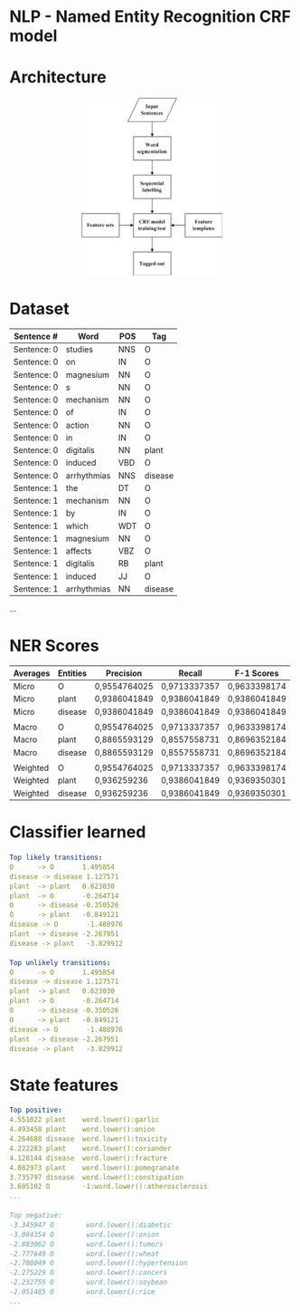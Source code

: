 # NLP - Named Entity Recognition CRF model

# Architecture

<center><img src="CRF-Architecture.png" width=250 /></center>

# Dataset

| Sentence #  | Word        | POS | Tag     |
| ----------- | ----------- | --- | ------- |
| Sentence: 0 | studies     | NNS | O       |
| Sentence: 0 | on          | IN  | O       |
| Sentence: 0 | magnesium   | NN  | O       |
| Sentence: 0 | s           | NN  | O       |
| Sentence: 0 | mechanism   | NN  | O       |
| Sentence: 0 | of          | IN  | O       |
| Sentence: 0 | action      | NN  | O       |
| Sentence: 0 | in          | IN  | O       |
| Sentence: 0 | digitalis   | NN  | plant   |
| Sentence: 0 | induced     | VBD | O       |
| Sentence: 0 | arrhythmias | NNS | disease |
| Sentence: 1 | the         | DT  | O       |
| Sentence: 1 | mechanism   | NN  | O       |
| Sentence: 1 | by          | IN  | O       |
| Sentence: 1 | which       | WDT | O       |
| Sentence: 1 | magnesium   | NN  | O       |
| Sentence: 1 | affects     | VBZ | O       |
| Sentence: 1 | digitalis   | RB  | plant   |
| Sentence: 1 | induced     | JJ  | O       |
| Sentence: 1 | arrhythmias | NN  | disease |
...

# NER Scores

| Averages | Entities | Precision    | Recall       | F-1 Scores   |
| -------- | -------- | ------------ | ------------ | ------------ |
| Micro    | O        | 0,9554764025 | 0,9713337357 | 0,9633398174 |
| Micro    | plant    | 0,9386041849 | 0,9386041849 | 0,9386041849 |
| Micro    | disease  | 0,9386041849 | 0,9386041849 | 0,9386041849 |
|          |          |              |              |              |
| Macro    | O        | 0,9554764025 | 0,9713337357 | 0,9633398174 |
| Macro    | plant    | 0,8865593129 | 0,8557558731 | 0,8696352184 |
| Macro    | disease  | 0,8865593129 | 0,8557558731 | 0,8696352184 |
|          |          |              |              |              |
| Weighted | O        | 0,9554764025 | 0,9713337357 | 0,9633398174 |
| Weighted | plant    | 0,936259236  | 0,9386041849 | 0,9369350301 |
| Weighted | disease  | 0,936259236  | 0,9386041849 | 0,9369350301 |

# **Classifier learned**

```yaml
Top likely transitions:
O      -> O       1.495854
disease -> disease 1.127571
plant  -> plant   0.623030
plant  -> O       -0.264714
O      -> disease -0.350526
O      -> plant   -0.849121
disease -> O       -1.488976
plant  -> disease -2.267951
disease -> plant   -3.829912

Top unlikely transitions:
O      -> O       1.495854
disease -> disease 1.127571
plant  -> plant   0.623030
plant  -> O       -0.264714
O      -> disease -0.350526
O      -> plant   -0.849121
disease -> O       -1.488976
plant  -> disease -2.267951
disease -> plant   -3.829912
```

# **State features**

```yaml
Top positive:
4.551022 plant    word.lower():garlic
4.493458 plant    word.lower():onion
4.264688 disease  word.lower():toxicity
4.222283 plant    word.lower():coriander
4.128144 disease  word.lower():fracture
4.082973 plant    word.lower():pomegranate
3.735797 disease  word.lower():constipation
3.685102 O        -1:word.lower():atherosclerosis
...

Top negative:
-3.345947 O        word.lower():diabetic
-3.084354 O        word.lower():onion
-2.883062 O        word.lower():tumors
-2.777649 O        word.lower():wheat
-2.708049 O        word.lower():hypertension
-2.275229 O        word.lower():cancers
-2.232755 O        word.lower():soybean
-2.051485 O        word.lower():rice
...
```